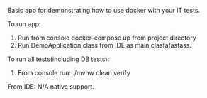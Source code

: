 Basic app for demonstrating how to use docker with your IT tests.

To run app:
1. Run from console docker-compose up from project directory
2. Run DemoApplication class from IDE as main clasfafasfass.

To run all tests(including DB tests):
1. From console run: ./mvnw clean verify

From IDE:
N/A native support.
